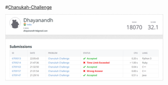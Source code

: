 #[Chanukah-Challenge](https://open.kattis.com/problems/chanukah)

![Chanukah-Challenge](Chanukah.png)

